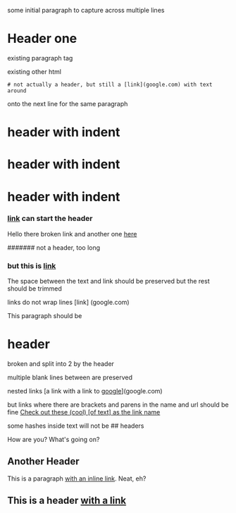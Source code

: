 some initial paragraph to capture
across multiple
lines
# Header one

<p>existing paragraph tag</p>
<div>existing other html</div>

    # not actually a header, but still a [link](google.com) with text around
onto the next line for the same paragraph

 # header with indent
  # header with indent
   # header with indent

### [link](google.com) can start the header

Hello there broken [](google.com) link and another one [here](a.i)

####### not a header, too long
###           but this is         [link](google.com)
The space between the text and link should be preserved but the rest should be trimmed

links do not wrap lines [link]
(google.com)

This paragraph should be
# header
broken and split into 2 by the header

multiple blank lines between are preserved



nested links [a link with a link to [google](bing.com)](google.com)

but links where there are brackets and parens in the name and url should be fine
[Check out these (cool) [of text] as the link name](bing.com?query(a)=b&bar[1]=one)

some hashes inside text will not be ## headers

How are you?
What's going on?

## Another Header

This is a paragraph [with an inline link](http://google.com). Neat, eh?

## This is a header [with a link](http://yahoo.com)